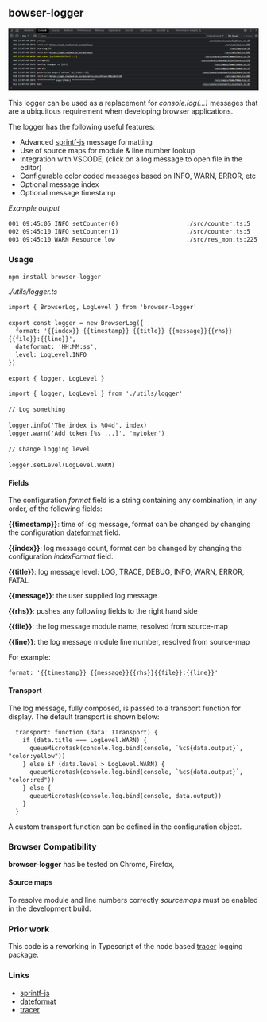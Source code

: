 ## bowser-logger

![](./doc/img/browser-logger.png)

This logger can be used as a replacement for *console.log(...)* messages
that are a ubiquitous requirement when developing browser applications.

The logger has the following useful features:

* Advanced [sprintf-js] message formatting
* Use of source maps for module & line number lookup
* Integration with VSCODE, (click on a log message to open file in the editor)
* Configurable color coded messages based on INFO, WARN, ERROR, etc
* Optional message index
* Optional message timestamp

*Example output*
```
001 09:45:05 INFO setCounter(0)                   ./src/counter.ts:5
002 09:45:10 INFO setCounter(1)                   ./src/counter.ts:5
003 09:45:10 WARN Resource low                    ./src/res_mon.ts:225
```
### Usage

    npm install browser-logger

*./utils/logger.ts*
```
import { BrowserLog, LogLevel } from 'browser-logger'

export const logger = new BrowserLog({
  format: '{{index}} {{timestamp}} {{title}} {{message}}{{rhs}}{{file}}:{{line}}',
  dateformat: 'HH:MM:ss',
  level: LogLevel.INFO
})

export { logger, LogLevel }
```

```
import { logger, LogLevel } from './utils/logger'

// Log something

logger.info('The index is %04d', index)
logger.warn('Add token [%s ...]', 'mytoken')

// Change logging level

logger.setLevel(LogLevel.WARN)
```

#### Fields

The configuration *format* field is a string containing any combination, in any order, of the
following fields:

**{{timestamp}}**: time of log message, format can be changed by changing the configuration [dateformat] field.

**{{index}}**: log message count, format can be changed by changing the configuration *indexFormat* field.

**{{title}}**: log message level:   LOG, TRACE, DEBUG, INFO, WARN, ERROR, FATAL

**{{message}}**: the user supplied log message

**{{rhs}}**: pushes any following fields to the right hand side

**{{file}}**: the log message module name, resolved from source-map

**{{line}}**: the log message module line number, resolved from source-map

For example:

    format: '{{timestamp}} {{message}}{{rhs}}{{file}}:{{line}}'

#### Transport

The log message, fully composed, is passed to a transport function for display. The default
transport is shown below:

```
  transport: function (data: ITransport) {
    if (data.title === LogLevel.WARN) {
      queueMicrotask(console.log.bind(console, `%c${data.output}`, "color:yellow"))
    } else if (data.level > LogLevel.WARN) {
      queueMicrotask(console.log.bind(console, `%c${data.output}`, "color:red"))
    } else {
      queueMicrotask(console.log.bind(console, data.output))
    }
  }
```

A custom transport function can be defined in the configuration object.

### Browser Compatibility

**browser-logger** has be tested on Chrome, Firefox,


#### Source maps

To resolve module and line numbers correctly *sourcemaps* must be
enabled in the development build.

### Prior work

This code is a reworking in Typescript of the node based [tracer] logging package.

### Links

* [sprintf-js]
* [dateformat]
* [tracer]

[tracer]: https://www.npmjs.com/package/tracer
[sprintf-js]: https://www.npmjs.com/package/sprintf-js
[dateformat]: https://github.com/felixge/node-dateformat#mask-options
